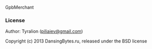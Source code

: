 GpbMerchant


### License

Author: Tyralion (piliaiev@gmail.com)

Copyright (c) 2013 DansingBytes.ru, released under the BSD license
